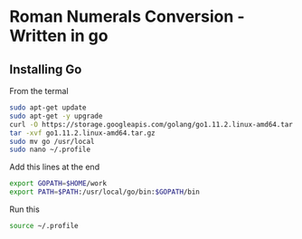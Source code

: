 # Roman Numerals Conversion - Written in go

## Installing Go

From the termal

```bash
sudo apt-get update
sudo apt-get -y upgrade
curl -O https://storage.googleapis.com/golang/go1.11.2.linux-amd64.tar.gz
tar -xvf go1.11.2.linux-amd64.tar.gz
sudo mv go /usr/local
sudo nano ~/.profile
```

Add this lines at the end

```bash
export GOPATH=$HOME/work
export PATH=$PATH:/usr/local/go/bin:$GOPATH/bin
```

Run this

```bash
source ~/.profile
```

## 